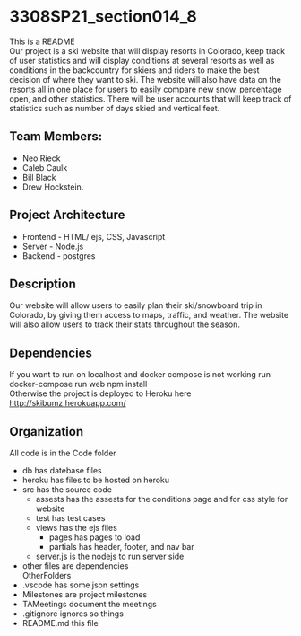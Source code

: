 # 3308SP21_section014_8
This is a README  
Our project is a ski website that will display resorts in Colorado, keep track of user statistics and will display conditions at several resorts as well as conditions in the backcountry for skiers and riders to make the best decision of where they want to ski. The website will also have data on the resorts all in one place for users to easily compare new snow, percentage open, and other statistics. There will be user accounts that will keep track of statistics such as number of days skied and vertical feet. 

## Team Members: 

- Neo Rieck
- Caleb Caulk
- Bill Black
- Drew Hockstein.

## Project Architecture

- Frontend - HTML/ ejs, CSS, Javascript
- Server - Node.js
- Backend - postgres

## Description
Our website will allow users to easily plan their ski/snowboard trip in Colorado, by giving them access to maps, traffic, and weather. The website will also allow users to track their stats throughout the season. 

## Dependencies  
If you want to run on localhost and docker compose is not working run
docker-compose run web npm install  
Otherwise the project is deployed to Heroku here  
http://skibumz.herokuapp.com/   

## Organization   
All code is in the Code folder  
- db has datebase files  
- heroku has files to be hosted on heroku  
- src has the source code  
  - assests has the assests for the conditions page and for css style for website  
  - test has test cases  
  - views has the ejs files  
    - pages has pages to load  
    - partials has header, footer, and nav bar  
  - server.js is the nodejs to run server side  
- other files are dependencies  
OtherFolders
- .vscode has some json settings
- Milestones are project milestones
- TAMeetings document the meetings
- .gitignore ignores so things
- README.md this file

